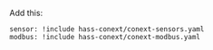 Add this:

```
sensor: !include hass-conext/conext-sensors.yaml
modbus: !include hass-conext/conext-modbus.yaml
```
